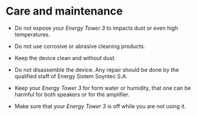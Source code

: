 # Care and maintenance

* Do not expose your *Energy Tower 3* to impacts dust or even high temperatures.

* Do not use corrosive or abrasive cleaning products.
* Keep the device clean and without dust.
* Do not disassemble the device. Any repair should be done by the qualified staff of Energy Sistem Soyntec S.A.
* Keep your *Energy Tower 3* for form water or humidity, that one can be harmful for both speakers or for the amplifier.
* Make sure that your *Energy Tower 3* is off while you are not using it.
